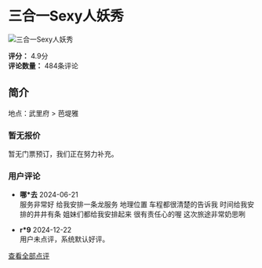 # 三合一Sexy人妖秀

![三合一Sexy人妖秀](//img1.qunarzz.com/sight/p0/1608/e9/e904a09a3b6913d5a3.water.jpg_600x330_92ed56b9.jpg)

**评分：** 4.9分  
**评论数量：** 484条评论  

## 简介

地点：武里府 > 芭堤雅

### 暂无报价

暂无门票预订，我们正在努力补充。

### 用户评论

- **哪*去** 2024-06-21  
  服务非常好 给我安排一条龙服务 地理位置 车程都很清楚的告诉我 时间给我安排的井井有条 姐妹们都给我安排起来 很有责任心的喔 这次旅途非常奶思咧

- **r*9** 2024-12-22  
  用户未点评，系统默认好评。

[查看全部点评](https://touch.piao.qunar.com/touch/getCommentsAndTravelTips.htm?sightId=1751081693&pageSize=10&pageNum=1&fromType=SIGHT&cat=from_area%3Dmpl_guestsearch)